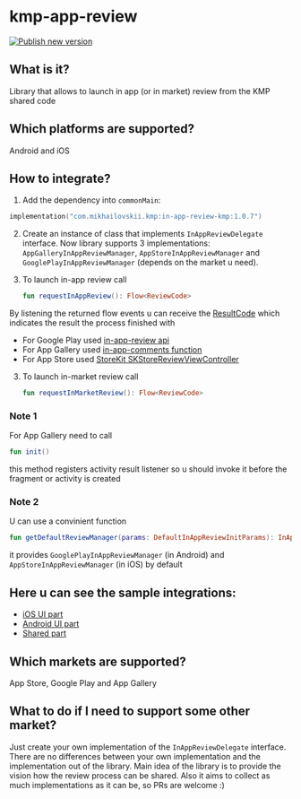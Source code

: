 # kmp-app-review

[![Publish new version](https://github.com/SergeiMikhailovskii/kmp-app-review/actions/workflows/publish-new-version.yml/badge.svg?branch=master)](https://github.com/SergeiMikhailovskii/kmp-app-review/actions/workflows/publish-new-version.yml)

## What is it?
Library that allows to launch in app (or in market) review from the KMP shared code

## Which platforms are supported?
Android and iOS

## How to integrate?
1) Add the dependency into `commonMain`:
```kotlin
implementation("com.mikhailovskii.kmp:in-app-review-kmp:1.0.7")
```

2) Create an instance of class that implements `InAppReviewDelegate` interface.
   Now library supports 3 implementations: `AppGalleryInAppReviewManager`, `AppStoreInAppReviewManager` and `GooglePlayInAppReviewManager` (depends on the market u need).

3) To launch in-app review call
   ```kotlin
   fun requestInAppReview(): Flow<ReviewCode>
   ```

  By listening the returned flow events u can receive the [ResultCode](https://github.com/SergeiMikhailovskii/kmp-app-review/blob/master/in-app-review-kmp/src/commonMain/kotlin/com/mikhailovskii/inappreview/ReviewCode.kt) which indicates the result the process finished with
   
   - For Google Play used [in-app-review api](https://developer.android.com/guide/playcore/in-app-review)
   - For App Gallery used [in-app-comments function](https://developer.huawei.com/consumer/en/doc/AppGallery-connect-Guides/agc-comments-develop-0000001062858332)
   - For App Store used [StoreKit SKStoreReviewViewController](https://developer.apple.com/documentation/storekit/skstorereviewcontroller)
  
3) To launch in-market review call
   ```kotlin
   fun requestInMarketReview(): Flow<ReviewCode>
   ```

### Note 1
For App Gallery need to call
```kotlin
fun init()
```
this method registers activity result listener so u should invoke it before the fragment or activity is created

### Note 2
U can use a convinient function
```kotlin
fun getDefaultReviewManager(params: DefaultInAppReviewInitParams): InAppReviewDelegate
```

it provides `GooglePlayInAppReviewManager` (in Android) and `AppStoreInAppReviewManager` (in iOS) by default

## Here u can see the sample integrations:
- [iOS UI part](https://github.com/SergeiMikhailovskii/kmp-app-review/blob/master/iosApp/iosApp/ContentView.swift)
- [Android UI part](https://github.com/SergeiMikhailovskii/kmp-app-review/blob/master/androidApp/src/main/java/com/mikhailovskii/inappreview/android/MainActivity.kt)
- [Shared part](https://github.com/SergeiMikhailovskii/kmp-app-review/blob/master/in-app-review-kmp-sample/src/commonMain/kotlin/com/mikhailovskii/inappreviewkmp_sample/ReviewComponent.kt)

## Which markets are supported?
App Store, Google Play and App Gallery

## What to do if I need to support some other market?
Just create your own implementation of the `InAppReviewDelegate` interface.
There are no differences between your own implementation and the implementation out of the library.
Main idea of the library is to provide the vision how the review process can be shared.
Also it aims to collect as much implementations as it can be, so PRs are welcome :) 
